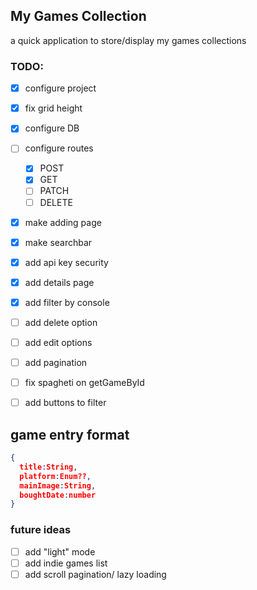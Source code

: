 ## My Games Collection

a quick application to store/display my games collections

### TODO: 
- [X] configure project
- [X] fix grid height
- [X] configure DB
- [ ] configure routes
  - [X] POST
  - [X] GET
  - [ ] PATCH
  - [ ] DELETE
- [X] make adding page
- [X] make searchbar
- [X] add api key security
- [X] add details page
- [X] add filter by console
- [ ] add delete option
- [ ] add edit options
- [ ] add pagination
- [ ] fix spagheti on getGameById
- [ ] add buttons to filter


## game entry format

```json
{
  title:String,
  platform:Enum??,
  mainImage:String,
  boughtDate:number
}
```

### future ideas
- [ ] add "light" mode
- [ ] add indie games list
- [ ] add scroll pagination/ lazy loading
